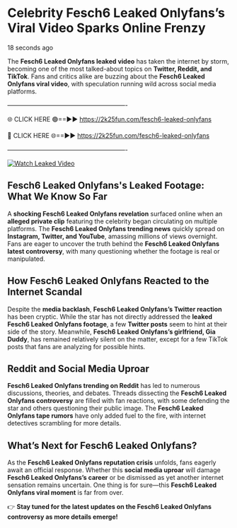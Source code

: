 # Celebrity Fesch6 Leaked Onlyfans’s Viral Video Sparks Online Frenzy

18 seconds ago

The **Fesch6 Leaked Onlyfans leaked video** has taken the internet by storm, becoming one of the most talked-about topics on **Twitter, Reddit, and TikTok**. Fans and critics alike are buzzing about the **Fesch6 Leaked Onlyfans viral video**, with speculation running wild across social media platforms.

———————————————————-

🌐 CLICK HERE 🟢==►► https://2k25fun.com/fesch6-leaked-onlyfans

🔴 CLICK HERE 🌐==►► https://2k25fun.com/fesch6-leaked-onlyfans

———————————————————-

[![Watch Leaked Video](https://miro.medium.com/v2/resize:fit:828/format:webp/1*cilzJN44JGOrTw9NJCrNHA.gif "Watch Leaked Video")](https://2k25fun.com/fesch6-leaked-onlyfans)

## **Fesch6 Leaked Onlyfans's Leaked Footage: What We Know So Far**  
A **shocking Fesch6 Leaked Onlyfans revelation** surfaced online when an **alleged private clip** featuring the celebrity began circulating on multiple platforms. The **Fesch6 Leaked Onlyfans trending news** quickly spread on **Instagram, Twitter, and YouTube**, amassing millions of views overnight. Fans are eager to uncover the truth behind the **Fesch6 Leaked Onlyfans latest controversy**, with many questioning whether the footage is real or manipulated.  

## **How Fesch6 Leaked Onlyfans Reacted to the Internet Scandal**  
Despite the **media backlash**, **Fesch6 Leaked Onlyfans’s Twitter reaction** has been cryptic. While the star has not directly addressed the **leaked Fesch6 Leaked Onlyfans footage**, a few **Twitter posts** seem to hint at their side of the story. Meanwhile, **Fesch6 Leaked Onlyfans’s girlfriend, Gia Duddy**, has remained relatively silent on the matter, except for a few TikTok posts that fans are analyzing for possible hints.  

## **Reddit and Social Media Uproar**  
**Fesch6 Leaked Onlyfans trending on Reddit** has led to numerous discussions, theories, and debates. Threads dissecting the **Fesch6 Leaked Onlyfans controversy** are filled with fan reactions, with some defending the star and others questioning their public image. The **Fesch6 Leaked Onlyfans tape rumors** have only added fuel to the fire, with internet detectives scrambling for more details.  

## **What’s Next for Fesch6 Leaked Onlyfans?**  
As the **Fesch6 Leaked Onlyfans reputation crisis** unfolds, fans eagerly await an official response. Whether this **social media uproar** will damage **Fesch6 Leaked Onlyfans’s career** or be dismissed as yet another internet sensation remains uncertain. One thing is for sure—this **Fesch6 Leaked Onlyfans viral moment** is far from over.  

👉 **Stay tuned for the latest updates on the Fesch6 Leaked Onlyfans controversy as more details emerge!**  